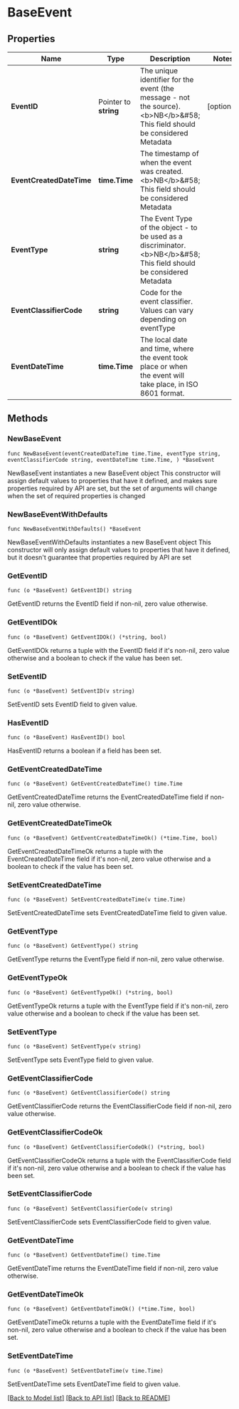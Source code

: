 # BaseEvent

## Properties

Name | Type | Description | Notes
------------ | ------------- | ------------- | -------------
**EventID** | Pointer to **string** | The unique identifier for the event (the message - not the source).  &lt;b&gt;NB&lt;/b&gt;&amp;#58; This field should be considered Metadata  | [optional] 
**EventCreatedDateTime** | **time.Time** | The timestamp of when the event was created.  &lt;b&gt;NB&lt;/b&gt;&amp;#58; This field should be considered Metadata  | 
**EventType** | **string** | The Event Type of the object - to be used as a discriminator.  &lt;b&gt;NB&lt;/b&gt;&amp;#58; This field should be considered Metadata  | 
**EventClassifierCode** | **string** | Code for the event classifier. Values can vary depending on eventType  | 
**EventDateTime** | **time.Time** | The local date and time, where the event took place or when the event will take place, in ISO 8601 format. | 

## Methods

### NewBaseEvent

`func NewBaseEvent(eventCreatedDateTime time.Time, eventType string, eventClassifierCode string, eventDateTime time.Time, ) *BaseEvent`

NewBaseEvent instantiates a new BaseEvent object
This constructor will assign default values to properties that have it defined,
and makes sure properties required by API are set, but the set of arguments
will change when the set of required properties is changed

### NewBaseEventWithDefaults

`func NewBaseEventWithDefaults() *BaseEvent`

NewBaseEventWithDefaults instantiates a new BaseEvent object
This constructor will only assign default values to properties that have it defined,
but it doesn't guarantee that properties required by API are set

### GetEventID

`func (o *BaseEvent) GetEventID() string`

GetEventID returns the EventID field if non-nil, zero value otherwise.

### GetEventIDOk

`func (o *BaseEvent) GetEventIDOk() (*string, bool)`

GetEventIDOk returns a tuple with the EventID field if it's non-nil, zero value otherwise
and a boolean to check if the value has been set.

### SetEventID

`func (o *BaseEvent) SetEventID(v string)`

SetEventID sets EventID field to given value.

### HasEventID

`func (o *BaseEvent) HasEventID() bool`

HasEventID returns a boolean if a field has been set.

### GetEventCreatedDateTime

`func (o *BaseEvent) GetEventCreatedDateTime() time.Time`

GetEventCreatedDateTime returns the EventCreatedDateTime field if non-nil, zero value otherwise.

### GetEventCreatedDateTimeOk

`func (o *BaseEvent) GetEventCreatedDateTimeOk() (*time.Time, bool)`

GetEventCreatedDateTimeOk returns a tuple with the EventCreatedDateTime field if it's non-nil, zero value otherwise
and a boolean to check if the value has been set.

### SetEventCreatedDateTime

`func (o *BaseEvent) SetEventCreatedDateTime(v time.Time)`

SetEventCreatedDateTime sets EventCreatedDateTime field to given value.


### GetEventType

`func (o *BaseEvent) GetEventType() string`

GetEventType returns the EventType field if non-nil, zero value otherwise.

### GetEventTypeOk

`func (o *BaseEvent) GetEventTypeOk() (*string, bool)`

GetEventTypeOk returns a tuple with the EventType field if it's non-nil, zero value otherwise
and a boolean to check if the value has been set.

### SetEventType

`func (o *BaseEvent) SetEventType(v string)`

SetEventType sets EventType field to given value.


### GetEventClassifierCode

`func (o *BaseEvent) GetEventClassifierCode() string`

GetEventClassifierCode returns the EventClassifierCode field if non-nil, zero value otherwise.

### GetEventClassifierCodeOk

`func (o *BaseEvent) GetEventClassifierCodeOk() (*string, bool)`

GetEventClassifierCodeOk returns a tuple with the EventClassifierCode field if it's non-nil, zero value otherwise
and a boolean to check if the value has been set.

### SetEventClassifierCode

`func (o *BaseEvent) SetEventClassifierCode(v string)`

SetEventClassifierCode sets EventClassifierCode field to given value.


### GetEventDateTime

`func (o *BaseEvent) GetEventDateTime() time.Time`

GetEventDateTime returns the EventDateTime field if non-nil, zero value otherwise.

### GetEventDateTimeOk

`func (o *BaseEvent) GetEventDateTimeOk() (*time.Time, bool)`

GetEventDateTimeOk returns a tuple with the EventDateTime field if it's non-nil, zero value otherwise
and a boolean to check if the value has been set.

### SetEventDateTime

`func (o *BaseEvent) SetEventDateTime(v time.Time)`

SetEventDateTime sets EventDateTime field to given value.



[[Back to Model list]](../README.md#documentation-for-models) [[Back to API list]](../README.md#documentation-for-api-endpoints) [[Back to README]](../README.md)


